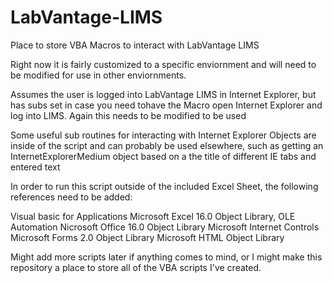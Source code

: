 # LabVantage-LIMS
Place to store VBA Macros to interact with LabVantage LIMS

Right now it is fairly customized to a specific enviornment and will need to be modified for use in other enviornments.

Assumes the user is logged into LabVantage LIMS in Internet Explorer, but has subs set in case you need tohave the Macro open Internet Explorer and log into LIMS. Again this needs to be modified to be used

Some useful sub routines for interacting with Internet Explorer Objects are inside of the script and can probably be used elsewhere, such as getting an InternetExplorerMedium object based on a the title of different IE tabs and entered text

In order to run this script outside of the included Excel Sheet, the following references need to be added:

Visual basic for Applications
Microsoft Excel 16.0 Object Library,
OLE Automation
Nicrosoft Office 16.0 Object Library
Microsoft Internet Controls
Microsoft Forms 2.0 Object Library
Microsoft HTML Object Library

Might add more scripts later if anything comes to mind, or I might make this repository a place to store all of the VBA scripts I've created.

